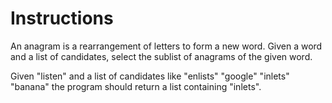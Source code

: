 # Instructions
An anagram is a rearrangement of letters to form a new word. Given a word and a list of candidates, select the sublist of anagrams of the given word.

Given "listen" and a list of candidates like "enlists" "google" "inlets" "banana" the program should return a list containing "inlets".
